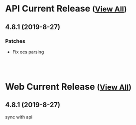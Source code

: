 
# API Current Release <small>([View All](/API.md))</small>
## 4.8.1 (2019-8-27)
### Patches 

- Fix ocs parsing

<br><br>
# Web Current Release <small>([View All](/Web.md))</small>
## 4.8.1 (2019-8-27)
sync with api

  